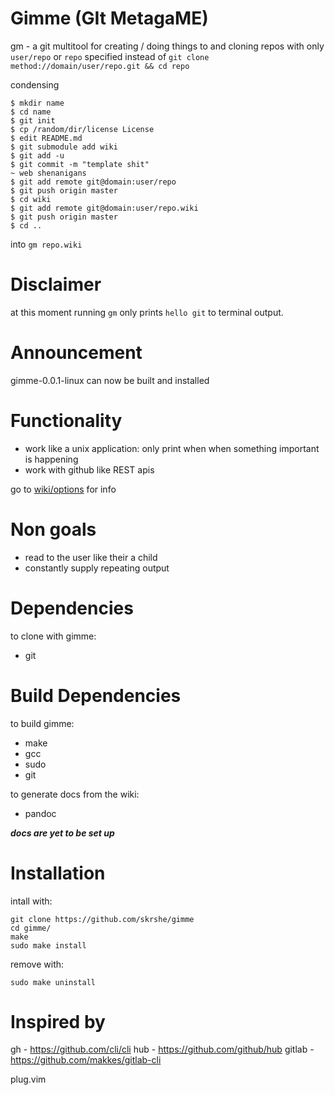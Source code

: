 # Gimme (GIt MetagaME)
gm - a git multitool for creating / doing things to and cloning
repos with only `user/repo` or `repo` specified instead of
`git clone method://domain/user/repo.git && cd repo`

condensing
```console
$ mkdir name
$ cd name
$ git init
$ cp /random/dir/license License
$ edit README.md
$ git submodule add wiki
$ git add -u
$ git commit -m "template shit"
~ web shenanigans
$ git add remote git@domain:user/repo
$ git push origin master
$ cd wiki
$ git add remote git@domain:user/repo.wiki
$ git push origin master
$ cd ..
```
into `gm repo.wiki`

# Disclaimer
at this moment running `gm` only prints `hello git` to terminal output.

# Announcement
gimme-0.0.1-linux can now be built and installed

# Functionality
- work like a unix application: only print when when something important is happening
- work with github like REST apis

go to [wiki/options](options.md) for info

# Non goals
- read to the user like their a child
- constantly supply repeating output

# Dependencies
to clone with gimme:
- git

# Build Dependencies
to build gimme:
- make
- gcc
- sudo
- git


to generate docs from the wiki:
- pandoc

___docs are yet to be set up___

# Installation
intall with:
```console
git clone https://github.com/skrshe/gimme
cd gimme/
make
sudo make install
```
remove with:
```console
sudo make uninstall
```

# Inspired by
gh -  https://github.com/cli/cli
hub - https://github.com/github/hub
gitlab - https://github.com/makkes/gitlab-cli

plug.vim
